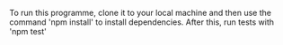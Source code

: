 To run this programme, clone it to your local machine and then use the command 'npm install' to install dependencies. After this, run tests with 'npm test'